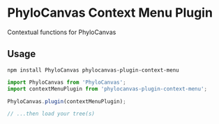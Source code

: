 # PhyloCanvas Context Menu Plugin
Contextual functions for PhyloCanvas

## Usage
```
npm install PhyloCanvas phylocanvas-plugin-context-menu
```
```javascript
import PhyloCanvas from 'PhyloCanvas';
import contextMenuPlugin from 'phylocanvas-plugin-context-menu';

PhyloCanvas.plugin(contextMenuPlugin);

// ...then load your tree(s)
```
